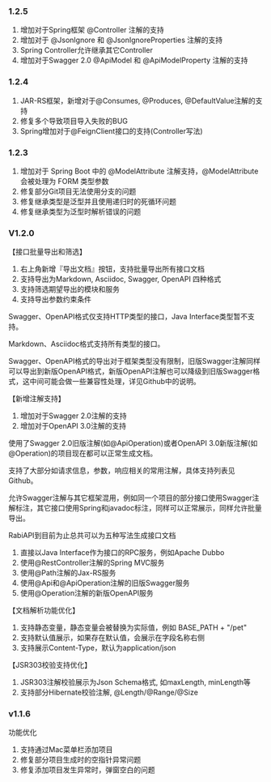 ### 1.2.5

1. 增加对于Spring框架 @Controller 注解的支持
2. 增加对于 @JsonIgnore 和 @JsonIgnoreProperties 注解的支持
3. Spring Controller允许继承其它Controller
4. 增加对于Swagger 2.0 @ApiModel 和 @ApiModelProperty 注解的支持

### 1.2.4

1. JAR-RS框架，新增对于@Consumes, @Produces, @DefaultValue注解的支持
2. 修复多个导致项目导入失败的BUG
3. Spring增加对于@FeignClient接口的支持(Controller写法)

### 1.2.3

1. 增加对于 Spring Boot 中的 @ModelAttribute 注解支持，@ModelAttribute 会被处理为 FORM 类型参数
2. 修复部分Git项目无法使用分支的问题
3. 修复继承类型是泛型并且使用递归时的死循环问题
4. 修复继承类型为泛型时解析错误的问题

### V1.2.0

【接口批量导出和筛选】

1. 右上角新增『导出文档』按钮，支持批量导出所有接口文档
2. 支持导出为Markdown, Asciidoc, Swagger, OpenAPI 四种格式
3. 支持筛选期望导出的模块和服务
4. 支持导出参数约束条件

Swagger、OpenAPI格式仅支持HTTP类型的接口，Java Interface类型暂不支持。

Markdown、Asciidoc格式支持所有类型的接口。

Swagger、OpenAPI格式的导出对于框架类型没有限制，旧版Swagger注解同样可以导出到新版OpenAPI格式，新版OpenAPI注解也可以降级到旧版Swagger格式，这中间可能会做一些兼容性处理，详见Github中的说明。


【新增注解支持】

1. 增加对于Swagger 2.0注解的支持
2. 增加对于OpenAPI 3.0注解的支持

使用了Swagger 2.0旧版注解(如@ApiOperation)或者OpenAPI 3.0新版注解(如@Operation)的项目现在都可以正常生成文档。

支持了大部分如请求信息，参数，响应相关的常用注解，具体支持列表见Github。

允许Swagger注解与其它框架混用，例如同一个项目的部分接口使用Swagger注解标注，其它接口使用Spring和javadoc标注，同样可以正常展示，同样允许批量导出。

RabiAPI到目前为止总共可以为五种写法生成接口文档

1. 直接以Java Interface作为接口的RPC服务，例如Apache Dubbo
2. 使用@RestController注解的Spring MVC服务
3. 使用@Path注解的Jax-RS服务
4. 使用@Api和@ApiOperation注解的旧版Swagger服务
5. 使用@Operation注解的新版OpenAPI服务


【文档解析功能优化】

1. 支持静态变量，静态变量会被替换为实际值，例如 BASE_PATH + "/pet"
2. 支持默认值展示，如果存在默认值，会展示在字段名称右侧
3. 支持展示Content-Type，默认为application/json

【JSR303校验支持优化】

1. JSR303注解校验展示为Json Schema格式, 如maxLength, minLength等
2. 支持部分Hibernate校验注解, @Length/@Range/@Size

### v1.1.6

功能优化

1. 支持通过Mac菜单栏添加项目
2. 修复部分项目生成时的空指针异常问题
3. 修复添加项目发生异常时，弹窗空白的问题
